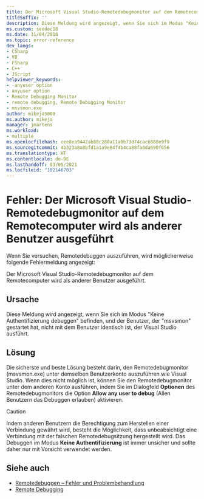 ```yaml
---
title: Der Microsoft Visual Studio-Remotedebugmonitor auf dem Remotecomputer wird als anderer Benutzer ausgeführt
titleSuffix: ''
description: Diese Meldung wird angezeigt, wenn Sie sich im Modus "Keine Authentifizierung debuggen" befinden, und der Benutzer, der "msvsmon" gestartet hat, nicht mit dem Benutzer identisch ist, der Visual Studio ausführt.
ms.custom: seodec18
ms.date: 11/04/2016
ms.topic: error-reference
dev_langs:
- CSharp
- VB
- FSharp
- C++
- JScript
helpviewer_keywords:
- -anyuser option
- anyuser option
- Remote Debugging Monitor
- remote debugging, Remote Debugging Monitor
- msvsmon.exe
author: mikejo5000
ms.author: mikejo
manager: jmartens
ms.workload:
- multiple
ms.openlocfilehash: cee8ea9442ab88c280a11a0b73d74cac6888e9f9
ms.sourcegitcommit: 4b323a8a8bfd1a1a9e84f4b4ca88fa8da690f656
ms.translationtype: HT
ms.contentlocale: de-DE
ms.lasthandoff: 03/05/2021
ms.locfileid: "102146703"
---
```

# <a name="error-the-microsoft-visual-studio-remote-debugging-monitor-on-the-remote-computer-is-running-as-a-different-user"></a>Fehler: Der Microsoft Visual Studio-Remotedebugmonitor auf dem Remotecomputer wird als anderer Benutzer ausgeführt
Wenn Sie versuchen, Remotedebuggen auszuführen, wird möglicherweise folgende Fehlermeldung angezeigt:

 Der Microsoft Visual Studio-Remotedebugmonitor auf dem Remotecomputer wird als anderer Benutzer ausgeführt.

## <a name="cause"></a>Ursache
 Diese Meldung wird angezeigt, wenn Sie sich im Modus "Keine Authentifizierung debuggen" befinden, und der Benutzer, der "msvsmon" gestartet hat, nicht mit dem Benutzer identisch ist, der Visual Studio ausführt.

## <a name="solution"></a>Lösung
 Die sicherste und beste Lösung besteht darin, den Remotedebugmonitor (msvsmon.exe) unter demselben Benutzerkonto auszuführen wie Visual Studio. Wenn dies nicht möglich ist, können Sie den Remotedebugmonitor unter dem anderen Konto ausführen, indem Sie im Dialogfeld **Optionen** des Remotedebugmonitors die Option **Allow any user to debug** (Allen Benutzern das Debuggen erlauben) aktivieren.

> [!CAUTION]
> Indem anderen Benutzern die Berechtigung zum Herstellen einer Verbindung gewährt wird, besteht die Möglichkeit, dass unbeabsichtigt eine Verbindung mit der falschen Remotedebugsitzung hergestellt wird. Das Debuggen im Modus **Keine Authentifizierung** ist immer unsicher und sollte daher nur mit Vorsicht verwendet werden.

## <a name="see-also"></a>Siehe auch
- [Remotedebuggen – Fehler und Problembehandlung](../debugger/remote-debugging-errors-and-troubleshooting.md)
- [Remote Debugging](../debugger/remote-debugging.md)
